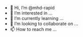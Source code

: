- 👋 Hi, I’m @mhd-rapid
- 👀 I’m interested in ...
- 🌱 I’m currently learning ...
- 💞️ I’m looking to collaborate on ...
- 📫 How to reach me ...

<!---
mhd-rapid/mhd-rapid is a ✨ special ✨ repository because its `README.md` (this file) appears on your GitHub profile.
You can click the Preview link to take a look at your changes.
--->
